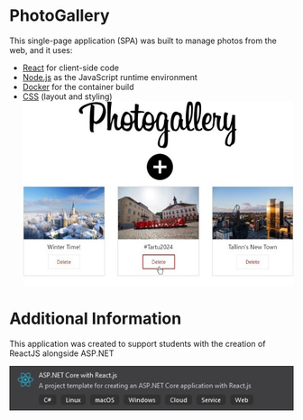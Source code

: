 # PhotoGallery

This single-page application (SPA) was built to manage photos from the web, and it uses:
- [React](https://reactjs.org/) for client-side code
- [Node.js](https://nodejs.org/en/) as the JavaScript runtime environment
- [Docker](https://www.docker.com/) for the container build
- [CSS](https://www.w3.org/TR/CSS/#css) (layout and styling)
![screenshot](./PhotoGallery.jpg)


# Additional Information
This application was created to support students with the creation of ReactJS alongside ASP.NET
<br>

![screenshot](./ASP.NET_React.jpg)
